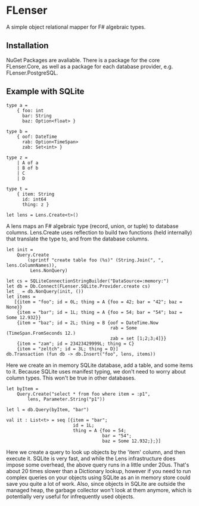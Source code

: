# FLenser

A simple object relational mapper for F# algebraic types.

## Installation

NuGet Packages are avaliable. There is a package for the core FLenser.Core, as well
as a package for each database provider, e.g. FLenser.PostgreSQL.

## Example with SQLite

    type a = 
        { foo: int
          bar: String
          baz: Option<float> }

    type b = 
        { oof: DateTime
          rab: Option<TimeSpan>
          zab: Set<int> }

    type z =
        | A of a
        | B of b
        | C
        | D

    type t = 
        { item: String
          id: int64
          thing: z }

    let lens = Lens.Create<t>()

A lens maps an F# algebraic type (record, union, or tuple) to database columns. Lens.Create 
uses reflection to build two functions (held internally) that translate the type to, and from 
the database columns.

    let init =
        Query.Create
            (sprintf "create table foo (%s)" (String.Join(", ", lens.ColumnNames)),
             Lens.NonQuery)

    let cs = SQLiteConnectionStringBuilder("DataSource=:memory:")
    let db = Db.Connect(FLenser.SQLite.Provider.create cs)
    let _ = db.NonQuery(init, ())
    let items =
       [{item = "foo"; id = 0L; thing = A {foo = 42; bar = "42"; baz = None}}
        {item = "bar"; id = 1L; thing = A {foo = 54; bar = "54"; baz = Some 12.932}}
        {item = "baz"; id = 2L; thing = B {oof = DateTime.Now
                                           rab = Some (TimeSpan.FromSeconds 12.)
                                           zab = set [1;2;3;4]}}
        {item = "zam"; id = 23423429999L; thing = C}
        {item = "zeltch"; id = 3L; thing = D}]
    db.Transaction (fun db -> db.Insert("foo", lens, items))
    
Here we create an in memory SQLite database, add a table, and some items to it. Because
SQLite uses manifest typing, we don't need to worry about column types. This won't be true
in other databases. 

    let byItem = 
        Query.Create("select * from foo where item = :p1", 
            lens, Parameter.String("p1"))
    
    let l = db.Query(byItem, "bar")

    val it : List<t> = seq [{item = "bar";
                             id = 1L;
                             thing = A {foo = 54;
                                        bar = "54";
                                        baz = Some 12.932;};}]

Here we create a query to look up objects by the 'item' column, and then execute it. SQLite is
very fast, and while the Lens infrastructure does impose some overhead, the above query runs in
a little under 20us. That's about 20 times slower than a Dictionary lookup, however if you need
to run complex queries on your objects using SQLite as an in memory store could save you quite a lot
of work. Also, since objects in SQLite are outside the managed heap, the garbage collector won't
look at them anymore, which is potentially very useful for infrequently used objects.

